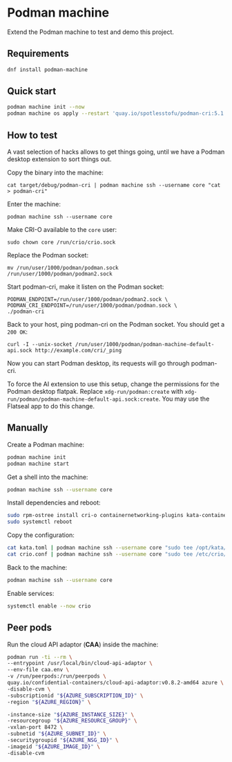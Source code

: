 # Podman machine

Extend the Podman machine to test and demo this project.

## Requirements

```sh
dnf install podman-machine
```

## Quick start

```sh
podman machine init --now
podman machine os apply --restart 'quay.io/spotlesstofu/podman-cri:5.1'
```

## How to test

A vast selection of hacks allows to get things going,
until we have a Podman desktop extension to sort things out.

Copy the binary into the machine:
```
cat target/debug/podman-cri | podman machine ssh --username core "cat > podman-cri"
```

Enter the machine:
```
podman machine ssh --username core
```

Make CRI-O available to the `core` user:
```
sudo chown core /run/crio/crio.sock
```

Replace the Podman socket:
```
mv /run/user/1000/podman/podman.sock /run/user/1000/podman/podman2.sock
```

Start podman-cri, make it listen on the Podman socket:
```
PODMAN_ENDPOINT=/run/user/1000/podman/podman2.sock \
PODMAN_CRI_ENDPOINT=/run/user/1000/podman/podman.sock \
./podman-cri
```

Back to your host, ping podman-cri on the Podman socket. You should get a `200 OK`:
```
curl -I --unix-socket /run/user/1000/podman/podman-machine-default-api.sock http://example.com/cri/_ping
```

Now you can start Podman desktop, its requests will go through podman-cri.

To force the AI extension to use this setup, change the permissions for the Podman desktop flatpak. Replace `xdg-run/podman:create` with `xdg-run/podman/podman-machine-default-api.sock:create`. You may use the Flatseal app to do this change.

## Manually

Create a Podman machine:
```sh
podman machine init
podman machine start
```

Get a shell into the machine:
```sh
podman machine ssh --username core
```

Install dependencies and reboot:
```sh
sudo rpm-ostree install cri-o containernetworking-plugins kata-containers
sudo systemctl reboot
```

Copy the configuration:
```sh
cat kata.toml | podman machine ssh --username core "sudo tee /opt/kata/configuration-remote.toml"
cat crio.conf | podman machine ssh --username core "sudo tee /etc/crio/crio.conf.d/50-kata-remote"
```

Back to the machine:
```sh
podman machine ssh --username core
```

Enable services:
```sh
systemctl enable --now crio
```

## Peer pods

Run the cloud API adaptor (**CAA**) inside the machine:
```sh
podman run -ti --rm \
--entrypoint /usr/local/bin/cloud-api-adaptor \
--env-file caa.env \
-v /run/peerpods:/run/peerpods \
quay.io/confidential-containers/cloud-api-adaptor:v0.8.2-amd64 azure \
-disable-cvm \
-subscriptionid "${AZURE_SUBSCRIPTION_ID}" \
-region "${AZURE_REGION}" \

-instance-size "${AZURE_INSTANCE_SIZE}" \
-resourcegroup "${AZURE_RESOURCE_GROUP}" \
-vxlan-port 8472 \
-subnetid "${AZURE_SUBNET_ID}" \
-securitygroupid "${AZURE_NSG_ID}" \
-imageid "${AZURE_IMAGE_ID}" \
-disable-cvm
```
